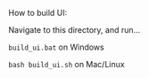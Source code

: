 How to build UI:

Navigate to this directory, and run...

`build_ui.bat` on Windows

`bash build_ui.sh` on Mac/Linux
